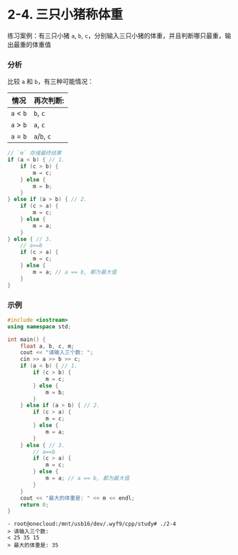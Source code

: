# 2-4. 三只小猪称体重

练习案例：有三只小猪 `a`, `b`, `c`，分别输入三只小猪的体重，并且判断哪只最重，输出最重的体重值

### 分析

比较 `a` 和 `b`，有三种可能情况：

| 情况      | 再次判断:    |
| --------- | ------------ |
| `a` < `b` | `b`, `c`     |
| `a` > `b` | `a`, `c`     |
| `a` = `b` | `a`/`b`, `c` |

```cpp
// `m` 存储最终结果
if (a < b) { // 1.
    if (c > b) {
        m = c;
    } else {
        m = b;
    }
} else if (a > b) { // 2.
    if (c > a) {
        m = c;
    } else {
        m = a;
    }
} else { // 3.
    // a==b
    if (c > a) {
        m = c;
    } else {
        m = a; // a == b, 都为最大值
    }
}
```

### 示例

```cpp
#include <iostream>
using namespace std;

int main() {
    float a, b, c, m;
    cout << "请输入三个数: ";
    cin >> a >> b >> c;
    if (a < b) { // 1.
        if (c > b) {
            m = c;
        } else {
            m = b;
        }
    } else if (a > b) { // 2.
        if (c > a) {
            m = c;
        } else {
            m = a;
        }
    } else { // 3.
        // a==b
        if (c > a) {
            m = c;
        } else {
            m = a; // a == b, 都为最大值
        }
    }
    cout << "最大的体重是: " << m << endl;
    return 0;
}
```

```output
- root@onecloud:/mnt/usb16/dev/.wyf9/cpp/study# ./2-4
> 请输入三个数: 
< 25 35 15
> 最大的体重是: 35
```